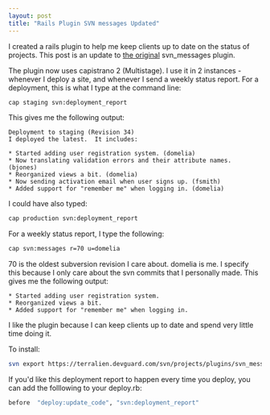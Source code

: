 ```yaml
---
layout: post
title: "Rails Plugin SVN messages Updated"
---
```


I created a rails plugin to help me keep clients up to date on the status of projects.  This post is an update to [the original]( /blog/2007/08/22/rails-plugin-svn-messages ) svn_messages plugin.

The plugin now uses capistrano 2 (Multistage).  I use it in 2 instances - whenever I deploy a site, and whenever I send a weekly status report.  For a deployment, this is what I type at the command line:

``` bash
cap staging svn:deployment_report
```

This gives me the following output:

``` text
Deployment to staging (Revision 34)
I deployed the latest.  It includes:

* Started adding user registration system. (domelia)
* Now translating validation errors and their attribute names. (bjones)
* Reorganized views a bit. (domelia)
* Now sending activation email when user signs up. (fsmith)
* Added support for "remember me" when logging in. (domelia)
```

I could have also typed:

``` bash
cap production svn:deployment_report
```


For a weekly status report, I type the following:

``` bash
cap svn:messages r=70 u=domelia
```

70 is the oldest subversion revision I care about.  domelia is me.  I specify this because I only care about the svn commits that I personally made.  This gives me the following output:

``` text
* Started adding user registration system.
* Reorganized views a bit.
* Added support for "remember me" when logging in.
```


I like the plugin because I can keep clients up to date and spend very little time doing it.

To install:

``` bash
svn export https://terralien.devguard.com/svn/projects/plugins/svn_messages vendor/plugins/svn_messages
```

If you'd like this deployment report to happen every time you deploy, you can add the folllowing to your deploy.rb:
``` ruby
before  "deploy:update_code", "svn:deployment_report"
```
